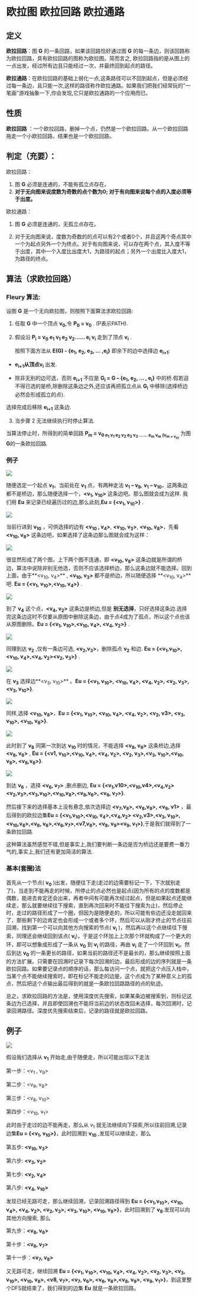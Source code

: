 # 欧拉图 欧拉回路 欧拉通路

## 定义

**欧拉回路**：图 **G** 的一条回路，如果该回路恰好通过图 **G** 的每一条边，则该回路称为欧拉回路，具有欧拉回路的图称为欧拉图。简而言之, 欧拉回路指的是从图上的一点出发，经过所有边且只能经过一次，并最终回到起点的路径。

**欧拉通路**：在欧拉回路的基础上弱化一点,这条路径可以不回到起点，但是必须经过每一条边，且只能一次,这样的路径称作欧拉通路。如果我们把我们经常玩的"一笔画"游戏抽象一下,你会发现,它只是欧拉通路的一个应用而已。

## 性质

**欧拉回路** ：一个欧拉回路，删掉一个点，仍然是一个欧拉回路。从一个欧拉回路拖走一个小欧拉回路，结果也是一个欧拉回路。

## 判定（充要）：

欧拉回路：
1. 图 **G** 必须是连通的，不能有孤立点存在。
2. **对于无向图来说度数为奇数的点个数为0; 对于有向图来说每个点的入度必须等于出度。**

欧拉通路：
1. 图 **G** 必须是连通的，无孤立点存在。

2. 对于无向图来说，度数为奇数的的点可以有2个或者0个，并且这两个奇点其中一个为起点另外一个为终点。对于有向图来说，可以存在两个点，其入度不等于出度，其中一个入度比出度大1，为路径的起点；另外一个出度比入度大1，为路径的终点。

## 算法（求欧拉回路）

### **Fleury** 算法:

设图 **G** 是一个无向欧拉图，则按照下面算法求欧拉回路:

1. 任取 **G** 中一个顶点 **v<sub>0</sub>**,令 **P<sub>0</sub> = v<sub>0</sub>** . (P表示PATH).

2. 假设沿 **P<sub>i</sub> = v<sub>0</sub> e<sub>1</sub> v<sub>1</sub> e<sub>2</sub> v<sub>2</sub>…… e<sub>i</sub> v<sub>i</sub>** 走到了顶点 **v<sub>i</sub>** .

   按照下面方法从 **E(G) -  {e<sub>1</sub>, e<sub>2</sub>, e<sub>3</sub>, … ,e<sub>i</sub>}** 即余下的边中选择边 **e<sub>i+1</sub>**:

+ **e<sub>i+1</sub>**从顶点**v<sub>i</sub>** 出发.

+ 除非无别的边可选，否则 **e<sub>i+1</sub>** 不应是 **G<sub>i</sub> = G – {e<sub>1</sub>, e<sub>2</sub>, … , e<sub>i</sub>}** 中的桥.假若迫不得已选的是桥,除删除这条边之外,还应该再把孤立点从 **G<sub>i</sub>** 中移除(选择桥边必然会形成孤立的点).

选择完成后移除 **e<sub>i+1</sub>** 这条边.

3. 当步骤 2 无法继续执行时停止算法.

当算法停止时，所得到的简单回路 **P<sub>m</sub> = v<sub>0 e<sub>1</sub> v<sub>1</sub> e<sub>2</sub> v<sub>2</sub> e<sub>3</sub> v<sub>3</sub> …… e<sub>m</sub> v<sub>m</sub>  (v<sub>m = v<sub>0)** 为图 **G**的一条欧拉回路.

### 例子

![](./pic/1.png)

随便选定一个起点 **v<sub>1</sub>**。当前处在 **v<sub>1</sub>** 点，有两种走法 **v<sub>1</sub> – v<sub>9</sub>**, **v<sub>1</sub> – v<sub>10</sub>**，这两条边都不是桥边，那么随便选择一个，**<v<sub>1</sub>, v<sub>10</sub>>** 这条边吧。那么图就会成为这样. 我们用 **Eu** 来记录已经遍历过的边,那么此刻,**Eu = {<v<sub>1</sub>, v<sub>10</sub>>}** .

![](./pic/2.png)

当前行进到 **v<sub>10</sub>** ，可供选择的边有 **<v<sub>10</sub> , v<sub>4</sub>>**, **<v<sub>10</sub>, v<sub>3</sub>>**, **<v<sub>10</sub>, v<sub>8</sub>>**，先看 **<v<sub>10</sub>, v<sub>8</sub>>** 这条边吧，如果选择了这条边那么图就会成为这样：

![](./pic/3.png)

很显然形成了两个图，上下两个图不连通，即 **<v<sub>10</sub>,  v<sub>8</sub>>** 这条边就是所谓的桥边，算法中说除非别无他选，否则不应该选择桥边，那么这条边就不能选择。回到上面，由于**<v<sub>10</sub>, v<sub>4</sub>>** , **<v<sub>10</sub>, v<sub>3</sub>>** 都不是桥边，所以随便选择 **<v<sub>10</sub>, v<sub>4</sub>>**吧.  **Eu = {<v<sub>1</sub>, v<sub>10</sub>>,<v<sub>10</sub>, v<sub>4</sub>>}** .

![](./pic/4.png)

到了 **v<sub>4</sub>** 这个点，**<v<sub>4</sub>, v<sub>2</sub>>** 这条边是桥边,但是 **别无选择**，只好选择这条边.选择完这条边这时不仅要从原图中删除这条边，由于点4成为了孤点，所以这个点也该从原图删除。**Eu = {<v<sub>1</sub>, v<sub>10</sub>>,<v<sub>10</sub>, v<sub>4</sub>>, <v<sub>4</sub>, v<sub>2</sub>>}** .

![](./pic/5.png)

同理到达 **v<sub>2</sub>** ,仅有一条边可选, **<v<sub>2</sub>,v<sub>3</sub>>**，删除孤点 **v<sub>2</sub>** 和边. **Eu = {<v<sub>1</sub>,v<sub>10</sub>>,<v<sub>10</sub>, v<sub>4</sub>>,<v<sub>4</sub>, v<sub>2</sub>><v<sub>2</sub>, v<sub>3</sub>>}** .

![](./pic/6.png)

在 **v<sub>3</sub>** 选择边**<v<sub>3</sub>, v<sub>10</sub>>** 。**Eu = {<v<sub>1</sub>, v<sub>10</sub>>, <v<sub>10</sub>, v<sub>4</sub>>, <v<sub>4</sub>, v<sub>2</sub>>, <v<sub>2</sub>, v<sub>3</sub>>, <v<sub>3</sub>, v<sub>10</sub>>}**.

![](./pic/7.png)

同样,选择 **<v<sub>10</sub>, v<sub>8</sub>>**，**Eu = {<v<sub>1</sub>, v<sub>10</sub>>, <v<sub>10</sub>, v<sub>4</sub>>, <v<sub>4</sub>, v<sub>2</sub>>, <v<sub>2</sub>, v</sub>3</sub>>, <v<sub>3</sub>, v<sub>10</sub>>, <v<sub>10</sub>, v<sub>8</sub>>}**.

![](./pic/8.png)

此时到了 **v<sub>8</sub>** 同第一次到达 **v<sub>10</sub>** 时的情况，不能选择 **<v<sub>8</sub>, v<sub>9</sub>>** 这条桥边,选择 **<v<sub>8</sub>, v<sub>6</sub>>** , **Eu = {<v</sub>1</sub>, v<sub>10</sub>>,<v<sub>10</sub>, v<sub>4</sub>>, <v<sub>4</sub>, v<sub>2</sub>>, <v<sub>2</sub>, v<sub>3</sub>>,<v<sub>3</sub>, v<sub>10</sub>>,<v<sub>10</sub>, v<sub>8</sub>>, <v<sub>8</sub>,v<sub>6</sub>>}**.

![](./pic/9.png)

到达 **v<sub>6</sub>** ，选择 **<v<sub>6</sub>, v<sub>7</sub>>** ,删点删边, **Eu = {<v<sub>1</sub>,v</sub>10</sub>>,<v<sub>10</sub>,v</sub>4</sub>>,<v<sub>4</sub>,v<sub>2</sub>><v<sub>2</sub>,v<sub>3</sub>>,<v<sub>3</sub>,v<sub>10</sub>>,<v<sub>10</sub>,v<sub>8</sub>>,<v<sub>8</sub>,v<sub>6</sub>>, <v<sub>6</sub>, v<sub>7</sub>>}**.

然后接下来的选择基本上没有悬念,依次选择边 **<v<sub>7</sub>,v<sub>8</sub>>, <v<sub>8</sub>,v<sub>9</sub>>, <v<sub>9</sub>, v</sub>1</sub>>** ，最后得到的欧拉边集**Eu = {<v<sub>1</sub>,v<sub>10</sub>>,<v<sub>10</sub>, v<sub>4</sub>>,<v<sub>4</sub>,v<sub>2</sub>> <v<sub>2</sub>,v</sub>3</sub>>,<v<sub>3</sub>, v<sub>10</sub>>,<v<sub>10</sub>,v<sub>8</sub>>,<v<sub>8</sub>, v<sub>6</sub>>,<v<sub>6</sub>,v<sub>7</sub>>,<v</sub>7</sub>,v<sub>8</sub>>, <v<sub>8</sub>, v<sub>9</sub>><v<sub>9</sub>, v<sub>1</sub>>}**,于是我们就得到了一条欧拉回路.

这种算法虽然感觉不错,但是事实上,我们要判断一条边是否为桥边还是要费一番力气的,事实上,我们还有更加简洁的算法.

### 基本(套圈)法
首先从一个节点( **v<sub>0</sub>** )出发，随便往下走(走过的边需要标记一下，下次就别走了)，当走到不能再走的时候，所停止的点必然也是起点(因为所有的点的度数都是偶数，能进去肯定还会出来，再者中间有可能再次经过起点，但是如果起点还能继续走，那么就要继续往下搜索，直到再次回来时不能往下搜索为止)，然后停止时，走过的路径形成了一个圈，但因为是随便走的，所以可能有些边还没走就回来了，那些剩下的边肯定也会形成一个或者多个环，然后可以从刚才终止的节点往前回溯，找到第一个可以向其他方向搜索的节点( **v<sub>i</sub>** )，然后再以这个点继续往下搜索，同理还会继续回到该点( **v<sub>i</sub>**)，于是这个环加上上次那个环就构成了一个更大的环，即可以想象成形成了一条从 **v<sub>0</sub>** 到 **v<sub>i</sub>** 的路径，再由 **v<sub>i</sub>** 走了一个环回到 **v<sub>i</sub>**，然后到达 **v<sub>0</sub>** 的一条更长的路径，如果当前的路径还不是最长的，那么继续按照上面的方法扩展。只需要在回溯时记录下每次回溯的边，最后形成的边的序列就是一条欧拉回路。如果要记录点的顺序的话，那么每访问一个点，就把这个点压入栈中，当某个点不能继续搜索时，即在标记不能走的边是，这个点成为了某种意义上的孤点，然后把这个点输出最后得到的就是一条欧拉回路路径的点的轨迹。

总之，求欧拉回路的方法是，使用深度优先搜索，如果某条边被搜索到，则标记这条边为已选择，并且即使回溯也不能将当前边的状态改回未选择，每次回溯时，记录回溯路径。深度优先搜索结束后，记录的路径就是欧拉回路。

## 例子
![](./pic/10.png)

假设我们选择从 **v<sub>1</sub>** 开始走,由于随便走，所以可能出现以下走法

第一步：<v<sub>1</sub> , v<sub>9</sub>>

第二步：<v<sub>9</sub>, v<sub>8</sub>>

第三步：<v<sub>8</sub>, v<sub>10</sub>>

第四步：<v<sub>10</sub>, v<sub>1</sub>>

此时由于走过的边不能再走，那么从 v<sub>1</sub> 就无法继续向下探索,所以往前回溯,记录边集**Eu = {<v<sub>1</sub>, v<sub>10</sub>>}**，此时回溯到 **v<sub>10</sub>** ,发现可以继续走，那么

第五步: **<v<sub>10</sub>, v<sub>3</sub>>**

第六步: **<v<sub>3</sub>, v<sub>2</sub>>**

第七步: **<v<sub>2</sub>, v<sub>4</sub>>**

第八步: **<v<sub>4</sub>, v<sub>10</sub>>**

发现已经无路可走，那么继续回溯，记录回溯路径得到 **Eu = {<v<sub>1</sub>,v<sub>10</sub>>, <v<sub>10</sub>, v<sub>4</sub>>, <v<sub>4</sub>, v<sub>2</sub>>, <v<sub>2</sub>, v<sub>3</sub>>, <v<sub>3</sub>, v<sub>10</sub>>, <v<sub>10</sub>, v<sub>8</sub>>}**，此时回溯到了 **v<sub>8</sub>**.发现可以向其他方向搜索, 那么

第九步：**<v<sub>8</sub>, v<sub>6</sub>>**

第十步：**<v<sub>6</sub>, v<sub>7</sub>>**

第十一步：**<v<sub>7</sub>, v<sub>8</sub>>**

又无路可走，继续回溯 **Eu = {<v<sub>1</sub>, v<sub>10</sub>>, <v<sub>10</sub>, v<sub>4</sub>>, <v<sub>4</sub>, v<sub>2</sub>>,  <v<sub>2</sub>, v<sub>3</sub>>, <v<sub>3</sub>, v<sub>10</sub>>, <v<sub>10</sub>, v<sub>8</sub>>, <v</sub>8</sub>, v<sub>7</sub>>, <v<sub>7</sub>, v<sub>6</sub>>, <v<sub>6</sub>, v<sub>8</sub>>,<v<sub>8</sub>, v<sub>9</sub>>, <v<sub>9</sub>, v<sub>1</sub>>}**，到这里整个DFS就结束了，我们得到的边集 **Eu** 就是一条欧拉回路。








